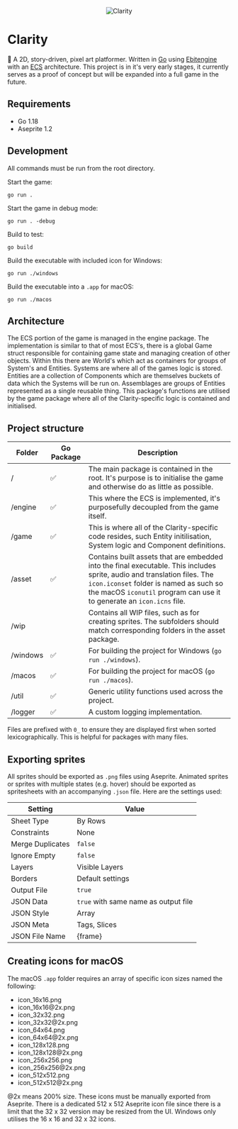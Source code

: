 <p align="center">
    <img alt="Clarity" src="https://raw.githubusercontent.com/leviceccato/clarity/main/asset/sprite/banner.png">
</p>

# Clarity

🌿 A 2D, story-driven, pixel art platformer. Written in [Go](https://golang.org) using [Ebitengine](https://ebiten.org) with an [ECS](https://en.wikipedia.org/wiki/Entity_component_system) architecture. This project is in it's very early stages, it currently serves as a proof of concept but will be expanded into a full game in the future.

## Requirements

- Go 1.18
- Aseprite 1.2

## Development

All commands must be run from the root directory.

Start the game:

```
go run .
```

Start the game in debug mode:

```
go run . -debug
```

Build to test:

```
go build
```

Build the executable with included icon for Windows:

```
go run ./windows
```

Build the executable into a `.app` for macOS:

```
go run ./macos
```

## Architecture

The ECS portion of the game is managed in the engine package. The implementation is similar to that of most ECS's, there is a global Game struct responsible for containing game state and managing creation of other objects. Within this there are World's which act as containers for groups of System's and Entities. Systems are where all of the games logic is stored. Entities are a collection of Components which are themselves buckets of data which the Systems will be run on. Assemblages are groups of Entities represented as a single reusable thing. This package's functions are utilised by the game package where all of the Clarity-specific logic is contained and initialised.

## Project structure

| Folder   | Go Package | Description                                                                                                                                                                                                                                  |
| -------- | ---------- | -------------------------------------------------------------------------------------------------------------------------------------------------------------------------------------------------------------------------------------------- |
| /        | ✅         | The main package is contained in the root. It's purpose is to initialise the game and otherwise do as little as possible.                                                                                                                    |
| /engine  | ✅         | This where the ECS is implemented, it's purposefully decoupled from the game itself.                                                                                                                                                         |
| /game    | ✅         | This is where all of the Clarity-specific code resides, such Entity initilisation, System logic and Component definitions.                                                                                                                   |
| /asset   | ✅         | Contains built assets that are embedded into the final executable. This includes sprite, audio and translation files. The `icon.iconset` folder is named as such so the macOS `iconutil` program can use it to generate an `icon.icns` file. |
| /wip     |            | Contains all WIP files, such as for creating sprites. The subfolders should match corresponding folders in the asset package.                                                                                                                |
| /windows | ✅         | For building the project for Windows (`go run ./windows`).                                                                                                                                                                                   |
| /macos   | ✅         | For building the project for macOS (`go run ./macos`).                                                                                                                                                                                       |
| /util    | ✅         | Generic utility functions used across the project.                                                                                                                                                                                           |
| /logger  | ✅         | A custom logging implementation.                                                                                                                                                                                                             |

Files are prefixed with `0_` to ensure they are displayed first when sorted lexicographically. This is helpful for packages with many files.

## Exporting sprites

All sprites should be exported as `.png` files using Aseprite. Animated sprites or sprites with multiple states (e.g. hover) should be exported as spritesheets with an accompanying `.json` file. Here are the settings used:

| Setting          | Value                                |
| ---------------- | ------------------------------------ |
| Sheet Type       | By Rows                              |
| Constraints      | None                                 |
| Merge Duplicates | `false`                              |
| Ignore Empty     | `false`                              |
| Layers           | Visible Layers                       |
| Borders          | Default settings                     |
| Output File      | `true`                               |
| JSON Data        | `true` with same name as output file |
| JSON Style       | Array                                |
| JSON Meta        | Tags, Slices                         |
| JSON File Name   | {frame}                              |

## Creating icons for macOS

The macOS `.app` folder requires an array of specific icon sizes named the following:

- icon_16x16.png
- icon_16x16<span>@</span>2x.png
- icon_32x32.png
- icon_32x32<span>@</span>2x.png
- icon_64x64.png
- icon_64x64<span>@</span>2x.png
- icon_128x128.png
- icon_128x128<span>@</span>2x.png
- icon_256x256.png
- icon_256x256<span>@</span>2x.png
- icon_512x512.png
- icon_512x512<span>@</span>2x.png

@2x means 200% size. These icons must be manually exported from Aseprite. There is a dedicated 512 x 512 Aseprite icon file since there is a limit that the 32 x 32 version may be resized from the UI. Windows only utilises the 16 x 16 and 32 x 32 icons.
